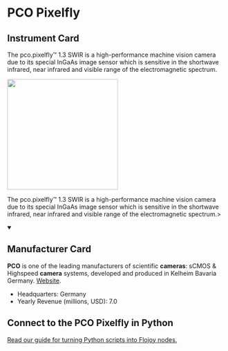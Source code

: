 
# PCO Pixelfly

## Instrument Card

<div className="flex">

<div>

The pco.pixelfly™ 1.3 SWIR is a high-performance machine vision camera due to its special InGaAs image sensor which is sensitive in the shortwave infrared, near infrared and visible range of the electromagnetic spectrum.

</div>

<img width="256" src="https://v5.airtableusercontent.com/v1/19/19/1691539200000/5Q8ZlpsTDmsxy05cBvXCww/aR6byWIVNwQ0j0fsl7PfH_SrR_nXgLxv7vOfCtL0OcnsxWSOGSv4HhGQN-C5IGir7TWvIh9tdWX5orx_ij5c0hwnQXPFrV2NCEItcCHm8e8/DuOPrBgLopDiXofmv9TEtd9yd9lOIKIIKrCmiFVH2Gk"/>

</div>

The pco.pixelfly™ 1.3 SWIR is a high-performance machine vision camera due to its special InGaAs image sensor which is sensitive in the shortwave infrared, near infrared and visible range of the electromagnetic spectrum.>

<details open>
<summary><h2>Manufacturer Card</h2></summary>

**PCO** is one of the leading manufacturers of scientific **cameras**: sCMOS & Highspeed **camera** systems, developed and produced in Kelheim Bavaria Germany. <a href="https://www.pco-tech.com">Website</a>.

<ul>
  <li>Headquarters: Germany</li>
  <li>Yearly Revenue (millions, USD): 7.0</li>
</ul>
</details>

## Connect to the PCO Pixelfly in Python

[Read our guide for turning Python scripts into Flojoy nodes.](https://docs.flojoy.ai/custom-nodes/creating-custom-node/)


